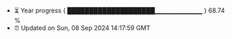 - ⏳ Year progress { ████████████████████▁▁▁▁▁▁▁▁▁▁ } 68.74 %
- ⏰ Updated on Sun, 08 Sep 2024 14:17:59 GMT

